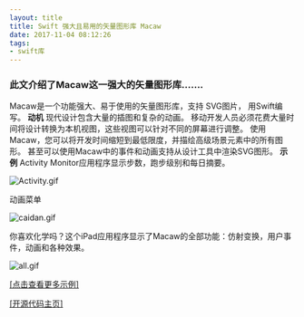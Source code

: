 ```yaml
---
layout: title
title: Swift 强大且易用的矢量图形库 Macaw
date: 2017-11-04 08:12:26
tags:
- swift库
---
```


### 此文介绍了Macaw这一强大的矢量图形库…….

<!-- more -->

Macaw是一个功能强大、易于使用的矢量图形库，支持 SVG图片， 用Swift编写。
**动机**
现代设计包含大量的插图和复杂的动画。 移动开发人员必须花费大量时间将设计转换为本机视图，这些视图可以针对不同的屏幕进行调整。 使用Macaw，您可以将开发时间缩短到最低限度，并描绘高级场景元素中的所有图形。 甚至可以使用Macaw中的事件和动画支持从设计工具中渲染SVG图形。 
**示例** 
Activity Monitor应用程序显示步数，跑步级别和每日摘要。

![Activity.gif](https://ooo.0o0.ooo/2017/11/04/59fdb2bb33387.gif)

 动画菜单  

![caidan.gif](https://ooo.0o0.ooo/2017/11/04/59fdb3071e506.gif)

你喜欢化学吗？这个iPad应用程序显示了Macaw的全部功能：仿射变换，用户事件，动画和各种效果。

![all.gif](https://ooo.0o0.ooo/2017/11/04/59fdb339788d1.gif)

 [[点击查看更多示例]](https://github.com/exyte/macaw-examples)

[[开源代码主页]](https://github.com/exyte/macaw)
